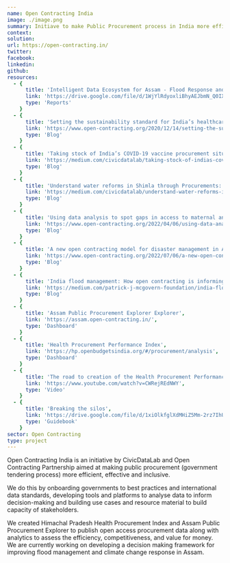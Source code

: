```yaml
---
name: Open Contracting India
image: ./image.png
summary: Initiave to make Public Procurement process in India more efficient, effective and inclusive.
context:
solution:
url: https://open-contracting.in/
twitter:
facebook:
linkedin:
github:
resources:
  - {
      title: 'Intelligent Data Ecosystem for Assam - Flood Response and Management (IDEA FRM)',
      link: 'https://drive.google.com/file/d/1WjYlRdyoxliBhyAEJbmN_Q0IXQz8nJBk/view',
      type: 'Reports'
    }
  - {
      title: 'Setting the sustainability standard for India’s healthcare procurement',
      link: 'https://www.open-contracting.org/2020/12/14/setting-the-sustainability-standard-for-indias-healthcare-procurement/',
      type: 'Blog'
    }
  - {
      title: 'Taking stock of India’s COVID-19 vaccine procurement situation',
      link: 'https://medium.com/civicdatalab/taking-stock-of-indias-covid-19-vaccine-procurement-situation-f6b851f0c36a',
      type: 'Blog'
    }
  - {
      title: 'Understand water reforms in Shimla through Procurements: A Data Comic',
      link: 'https://medium.com/civicdatalab/understand-water-reforms-in-shimla-through-procurements-a-data-comic-33ea8a195108',
      type: 'Blog'
    }
  - {
      title: 'Using data analysis to spot gaps in access to maternal and child health services',
      link: 'https://www.open-contracting.org/2022/04/06/using-data-analysis-to-spot-gaps-in-access-to-maternal-and-child-health-services/',
      type: 'Blog'
    }
  - {
      title: 'A new open contracting model for disaster management in Assam, India',
      link: 'https://www.open-contracting.org/2022/07/06/a-new-open-contracting-model-for-disaster-management-in-assam-india/',
      type: 'Blog'
    }
  - {
      title: 'India flood management: How open contracting is informing public spending to prioritize the most vulnerable communities in Assam',
      link: 'https://medium.com/patrick-j-mcgovern-foundation/india-flood-management-how-open-contracting-is-informing-public-spending-to-prioritize-the-most-306e1cf03b79',
      type: 'Blog'
    }
  - {
      title: 'Assam Public Procurement Explorer Explorer',
      link: 'https://assam.open-contracting.in/',
      type: 'Dashboard'
    }
  - {
      title: 'Health Procurement Performance Index',
      link: 'https://hp.openbudgetsindia.org/#/procurement/analysis',
      type: 'Dashboard'
    }
  - {
      title: 'The road to creation of the Health Procurement Performance Index (HPPI)',
      link: 'https://www.youtube.com/watch?v=CWRejREdNWY',
      type: 'Video'
    }
  - {
      title: 'Breaking the silos',
      link: 'https://drive.google.com/file/d/1xiOlkfglXdMHiZ5Mm-2rz7IhUClhEYy3/view',
      type: 'Guidebook'
    }
sector: Open Contracting
type: project
---
```


Open Contracting India is an initiative by CivicDataLab and Open Contracting Partnership aimed at making public procurement (government tendering process) more efficient, effective and inclusive.

We do this by onboarding governments to best practices and international data standards, developing tools and platforms to analyse data to inform decision-making and building use cases and resource material to build capacity of stakeholders.

We created Himachal Pradesh Health Procurement Index and Assam Public Procurement Explorer to publish open access procurement data along with analytics to assess the efficiency, competitiveness, and value for money. We are currently working on developing a decision making framework for improving flood management and climate change response in Assam.

